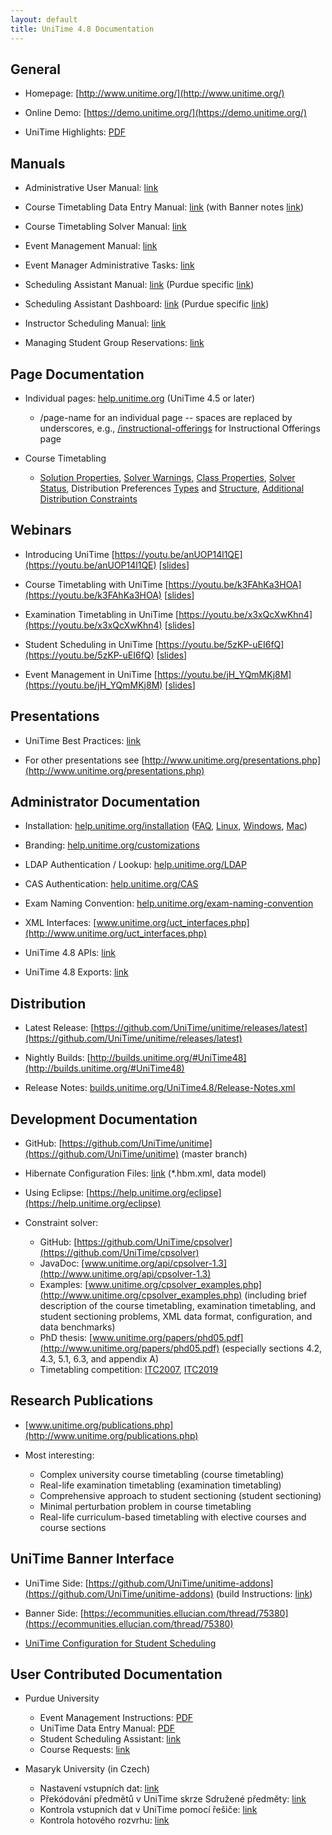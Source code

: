 ```yaml
---
layout: default
title: UniTime 4.8 Documentation
---
```



## General

* Homepage: [http://www.unitime.org/](http://www.unitime.org/)

* Online Demo: [https://demo.unitime.org/](https://demo.unitime.org/)

* UniTime Highlights: [PDF](http://www.unitime.org/present/unitime-highlights.pdf) 


## Manuals

* Administrative User Manual: [link](https://docs.google.com/document/d/1iuj9NwrqkiVeJvKn1Sd41qqaVEJGwO79y1KZo1mtwuw/edit?usp=sharing)

* Course Timetabling Data Entry Manual: [link](https://docs.google.com/document/d/1rjS_6ebwegSTcN5Iw57qui5CHG8_6TWnk8MCwBwAt58) (with Banner notes [link](https://docs.google.com/document/d/1rerPODUPrKcpx019TfsSiO7jWpcJIr7_84Jc-Y5oRlE/edit?usp=sharing))

* Course Timetabling Solver Manual: [link](https://docs.google.com/document/d/1NZmKnmrjM2Tqg7dO18cWcMIe_GrtilQtKw6d1WGWBtY/edit?usp=sharing)

* Event Management Manual: [link](https://docs.google.com/document/d/1bDzKBMEKOFYN_aBwzA6E4PAsBOGV7Tx-A3i_kuMae6U/edit?usp=sharing)

* Event Manager Administrative Tasks: [link](https://docs.google.com/document/d/1Aye5LrLiAcTBR7aNOJO6laYg7-eEDlkfd5s0EW3jFZ4/edit?usp=sharing)

* Scheduling Assistant Manual: [link](https://docs.google.com/document/d/1QTCKwLhU62yGtr6XlW_XM68q3hgohxLpwWXdyajr30g) (Purdue specific [link](https://docs.google.com/document/d/1inz4UT4w_xrJi_XW_JkMV3JdDGJ7oajze-k_SRp0DEk/edit?usp=sharing))

* Scheduling Assistant Dashboard: [link](https://docs.google.com/document/d/1ap13URaw7UVT0FN9NZtgSROEKoS-V7S1uq0214Sh43M) (Purdue specific [link](https://docs.google.com/document/d/1rJ_5JZWejruxe9ahZzKYZQwMRN5oslkEQ7cGEeO8mJ8))

* Instructor Scheduling Manual: [link](https://docs.google.com/document/d/1JksFtB9ecIoKpuyY0SDdl3dKnATe8UQAPKlGfBWi2JU/edit?usp=sharing)

* Managing Student Group Reservations: [link](https://docs.google.com/document/d/1-2tQNx87fdiLwVBSZdzDD6NHL_t-P1kDxEK3pst5L5Q)


## Page Documentation

* Individual pages: [help.unitime.org](https://help.unitime.org) (UniTime 4.5 or later)
	* /page-name for an individual page -- spaces are replaced by underscores, e.g., [/instructional-offerings](https://help.unitime.org/instructional-offerings) for Instructional Offerings page

* Course Timetabling
	* [Solution Properties](https://help.unitime.org/solution-properties), [Solver Warnings](https://help.unitime.org/solver-warnings), [Class Properties](https://help.unitime.org/class-assignment-properties), [Solver Status](https://help.unitime.org/solver-status), Distribution Preferences [Types](https://help.unitime.org/types-of-distribution-preferences) and [Structure](https://help.unitime.org/structure-of-distribution-preferences), [Additional Distribution Constraints](https://help.unitime.org/additional-distribution-constraints)


## Webinars

* Introducing UniTime [https://youtu.be/anUOP14l1QE](https://youtu.be/anUOP14l1QE) [[slides](http://www.unitime.org/present/apereo14.pdf)]

* Course Timetabling with UniTime [https://youtu.be/k3FAhKa3HOA](https://youtu.be/k3FAhKa3HOA) [[slides](http://www.unitime.org/present/apereo15-webinar.pdf)]

* Examination Timetabling in UniTime [https://youtu.be/x3xQcXwKhn4](https://youtu.be/x3xQcXwKhn4) [[slides](http://www.unitime.org/present/apereo15-exams.pdf)]

* Student Scheduling in UniTime [https://youtu.be/5zKP-uEI6fQ](https://youtu.be/5zKP-uEI6fQ) [[slides](http://www.unitime.org/present/apereo16-webinar.pdf)]

* Event Management in UniTime [https://youtu.be/jH_YQmMKj8M](https://youtu.be/jH_YQmMKj8M) [[slides](https://www.unitime.org/present/events.pdf)]


## Presentations

* UniTime Best Practices: [link](http://www.unitime.org/present/apereo17-workshop.pdf)

* For other presentations see [http://www.unitime.org/presentations.php](http://www.unitime.org/presentations.php)


## Administrator Documentation

* Installation: [help.unitime.org/installation](https://help.unitime.org/installation) ([FAQ](https://help.unitime.org/timetabling-installation-faq), [Linux](https://docs.google.com/document/d/1Nkhlb61rjRY55MaLW44bSMm5-FBqQEPpb0K4DJOOUmM/edit?usp=sharing), [Windows](https://docs.google.com/document/d/1VCscHsSpazzmsh_DQZiicqOjAda3eX0f4S9oxlll8CY/edit?usp=sharing), [Mac](https://docs.google.com/document/d/1y3mKe1accr8qYPIbADqW40fd4HcAYNfAwJpduloGOQ0))

* Branding: [help.unitime.org/customizations](https://help.unitime.org/customizations)

* LDAP Authentication / Lookup: [help.unitime.org/LDAP](https://help.unitime.org/LDAP)

* CAS Authentication: [help.unitime.org/CAS](https://help.unitime.org/CAS)

* Exam Naming Convention: [help.unitime.org/exam-naming-convention](https://help.unitime.org/exam-naming-convention)

* XML Interfaces: [www.unitime.org/uct_interfaces.php](http://www.unitime.org/uct_interfaces.php)

* UniTime 4.8 APIs: [link](https://docs.google.com/document/d/1dLw4aheA22G58dAqkUOVM5zqwoysHkbi4swMoOirUS0/edit?usp=sharing)

* UniTime 4.8 Exports: [link](https://docs.google.com/document/d/1y-aB6vJfXQ7x8zTJJAkKUlDr0TDkEe-6viu1oUc7qLo/edit?usp=sharing)


## Distribution

* Latest Release: [https://github.com/UniTime/unitime/releases/latest](https://github.com/UniTime/unitime/releases/latest)

* Nightly Builds: [http://builds.unitime.org/#UniTime48](http://builds.unitime.org/#UniTime48)

* Release Notes: [builds.unitime.org/UniTime4.8/Release-Notes.xml](http://builds.unitime.org/UniTime4.8/Release-Notes.xml)


## Development Documentation

* GitHub: [https://github.com/UniTime/unitime](https://github.com/UniTime/unitime) (master branch)

* Hibernate Configuration Files: [link](https://github.com/UniTime/unitime/tree/master/JavaSource) (*.hbm.xml, data model)

* Using Eclipse: [https://help.unitime.org/eclipse](https://help.unitime.org/eclipse)

* Constraint solver:
	* GitHub: [https://github.com/UniTime/cpsolver](https://github.com/UniTime/cpsolver)
	* JavaDoc: [www.unitime.org/api/cpsolver-1.3](http://www.unitime.org/api/cpsolver-1.3)
	* Examples: [www.unitime.org/cpsolver_examples.php](http://www.unitime.org/cpsolver_examples.php) (including brief description of the course timetabling, examination timetabling, and student sectioning problems, XML data format, configuration, and data benchmarks)
	* PhD thesis: [www.unitime.org/papers/phd05.pdf](http://www.unitime.org/papers/phd05.pdf) (especially sections 4.2, 4.3, 5.1, 6.3, and appendix A)
	* Timetabling competition: [ITC2007](http://www.unitime.org/itc2007/), [ITC2019](https://www.itc2019.org)


## Research Publications

* [www.unitime.org/publications.php](http://www.unitime.org/publications.php)

* Most interesting:
	* Complex university course timetabling (course timetabling)
	* Real-life examination timetabling (examination timetabling)
	* Comprehensive approach to student sectioning (student sectioning)
	* Minimal perturbation problem in course timetabling
	* Real-life curriculum-based timetabling with elective courses and course sections


## UniTime Banner Interface

* UniTime Side: [https://github.com/UniTime/unitime-addons](https://github.com/UniTime/unitime-addons) (build Instructions: [link](https://docs.google.com/document/d/1EC8FiR7JFbOADsVWban66309bT7NXhJk7YhLhsy_OHo/edit?usp=sharing))

* Banner Side: [https://ecommunities.ellucian.com/thread/75380](https://ecommunities.ellucian.com/thread/75380)

* [UniTime Configuration for Student Scheduling](https://docs.google.com/document/d/1FtH6PBgMFmxoIazdz6wb_QHtfB8ha8aBfrqBOcN3Ryk/edit?usp=sharing)


## User Contributed Documentation

* Purdue University
	* Event Management Instructions: [PDF](http://www.purdue.edu/registrar/documents/scheduling/Instructions-Sheet.pdf)
	* UniTime Data Entry Manual: [PDF](http://www.purdue.edu/registrar/documents/scheduling/Unitime_Data_Entry_Manual.pdf)
	* Student Scheduling Assistant: [link](http://www.purdue.edu/registrar/faculty/scheduling/student_scheduling_assistant.html)
	* Course Requests: [link](https://docs.google.com/document/d/1fbY1RMVz5kup7e-ulGUhd1J_X6Ql9yYn0nr9xxSKb-w)

* Masaryk University (in Czech)
	* Nastavení vstupních dat: [link](https://docs.google.com/document/d/1Ak-p75GBOO9fA1NOzWzCdoJs8BAF1OOTw6vVY-c6PVQ/edit?usp=sharing)
	* Překódování předmětů v UniTime skrze Sdružené předměty: [link](https://docs.google.com/document/d/1OL6SPhBXr_aR19Hi8oszCyWM6rQYZF2yXBmcdbfGAL8/edit?usp=sharing)
	* Kontrola vstupních dat v UniTime pomocí řešiče: [link](https://docs.google.com/document/d/1ktv-2i0z-gfGYfkGC4lNf_aeRx4ARN8AEWV-7QL3jws/edit?usp=sharing) 
	* Kontrola hotového rozvrhu: [link](https://docs.google.com/document/d/1vNL05WpeQ7CBRYintVGHj4_HDVWmcQFGdT45LHkzpbA/edit?usp=sharing)
